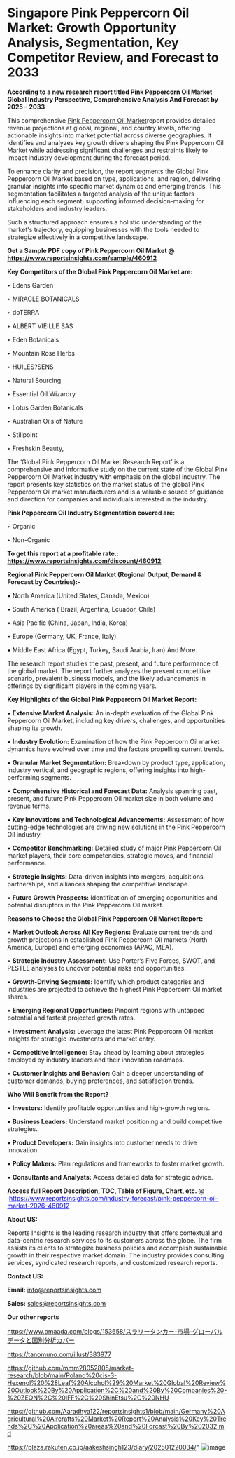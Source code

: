 # Singapore Pink Peppercorn Oil Market: Growth Opportunity Analysis, Segmentation, Key Competitor Review, and Forecast to 2033

<strong>According to a new research report titled Pink Peppercorn Oil Market Global Industry Perspective, Comprehensive Analysis And Forecast by 2025 – 2033</strong>

This comprehensive <a href=https://www.reportsinsights.com/sample/460912>Pink Peppercorn Oil Market</a>report provides detailed revenue projections at global, regional, and country levels, offering actionable insights into market potential across diverse geographies. It identifies and analyzes key growth drivers shaping the Pink Peppercorn Oil Market while addressing significant challenges and restraints likely to impact industry development during the forecast period.

To enhance clarity and precision, the report segments the Global Pink Peppercorn Oil Market based on type, applications, and region, delivering granular insights into specific market dynamics and emerging trends. This segmentation facilitates a targeted analysis of the unique factors influencing each segment, supporting informed decision-making for stakeholders and industry leaders.

Such a structured approach ensures a holistic understanding of the market's trajectory, equipping businesses with the tools needed to strategize effectively in a competitive landscape.

<strong>Get a Sample PDF copy of Pink Peppercorn Oil Market </strong><strong>@<a href=https://www.reportsinsights.com/sample/460912 style=color:#0000ff;> https://www.reportsinsights.com/sample/460912</a></strong></font>

<strong>Key Competitors of the Global Pink Peppercorn Oil Market are:</strong>

‣ Edens Garden

‣ MIRACLE BOTANICALS

‣ doTERRA

‣ ALBERT VIEILLE SAS

‣ Eden Botanicals

‣ Mountain Rose Herbs

‣ HUILES?SENS

‣ Natural Sourcing

‣ Essential Oil Wizardry

‣ Lotus Garden Botanicals

‣ Australian Oils of Nature

‣ Stillpoint

‣ Freshskin Beauty,

The ‘Global Pink Peppercorn Oil Market Research Report’ is a comprehensive and informative study on the current state of the Global Pink Peppercorn Oil Market industry with emphasis on the global industry. The report presents key statistics on the market status of the global Pink Peppercorn Oil market manufacturers and is a valuable source of guidance and direction for companies and individuals interested in the industry.

<strong>Pink Peppercorn Oil Industry Segmentation covered are:</strong>

‣ Organic

‣ Non-Organic

<strong>To get this report at a profitable rate.: <a href=https://www.reportsinsights.com/discount/460912 style=color:#0000ff;>https://www.reportsinsights.com/discount/460912</a></strong></font>

<strong>Regional Pink Peppercorn Oil Market (Regional Output, Demand &amp; Forecast by Countries):-</strong>

• North America (United States, Canada, Mexico)

• South America ( Brazil, Argentina, Ecuador, Chile)

• Asia Pacific (China, Japan, India, Korea)

• Europe (Germany, UK, France, Italy)

• Middle East Africa (Egypt, Turkey, Saudi Arabia, Iran) And More.

The research report studies the past, present, and future performance of the global market. The report further analyzes the present competitive scenario, prevalent business models, and the likely advancements in offerings by significant players in the coming years.

<strong>Key Highlights of the Global Pink Peppercorn Oil Market Report:</strong>

• <strong>Extensive Market Analysis:</strong> An in-depth evaluation of the Global Pink Peppercorn Oil Market, including key drivers, challenges, and opportunities shaping its growth.

• <strong>Industry Evolution:</strong> Examination of how the Pink Peppercorn Oil market dynamics have evolved over time and the factors propelling current trends.

• <strong>Granular Market Segmentation:</strong> Breakdown by product type, application, industry vertical, and geographic regions, offering insights into high-performing segments.

• <strong>Comprehensive Historical and Forecast Data:</strong> Analysis spanning past, present, and future Pink Peppercorn Oil market size in both volume and revenue terms.

• <strong>Key Innovations and Technological Advancements:</strong> Assessment of how cutting-edge technologies are driving new solutions in the Pink Peppercorn Oil industry.

• <strong>Competitor Benchmarking:</strong> Detailed study of major Pink Peppercorn Oil market players, their core competencies, strategic moves, and financial performance.

• <strong>Strategic Insights:</strong> Data-driven insights into mergers, acquisitions, partnerships, and alliances shaping the competitive landscape.

• <strong>Future Growth Prospects:</strong> Identification of emerging opportunities and potential disruptors in the Pink Peppercorn Oil market.

<strong>Reasons to Choose the Global Pink Peppercorn Oil Market Report:</strong>

• <strong>Market Outlook Across All Key Regions:</strong> Evaluate current trends and growth projections in established Pink Peppercorn Oil markets (North America, Europe) and emerging economies (APAC, MEA).

• <strong>Strategic Industry Assessment:</strong> Use Porter’s Five Forces, SWOT, and PESTLE analyses to uncover potential risks and opportunities.

• <strong>Growth-Driving Segments:</strong> Identify which product categories and industries are projected to achieve the highest Pink Peppercorn Oil market shares.

• <strong>Emerging Regional Opportunities:</strong> Pinpoint regions with untapped potential and fastest projected growth rates.

• <strong>Investment Analysis:</strong> Leverage the latest Pink Peppercorn Oil market insights for strategic investments and market entry.

• <strong>Competitive Intelligence:</strong> Stay ahead by learning about strategies employed by industry leaders and their innovation roadmaps.

• <strong>Customer Insights and Behavior:</strong> Gain a deeper understanding of customer demands, buying preferences, and satisfaction trends.

<strong>Who Will Benefit from the Report?</strong>

• <strong>Investors:</strong> Identify profitable opportunities and high-growth regions.

• <strong>Business Leaders:</strong> Understand market positioning and build competitive strategies.

• <strong>Product Developers:</strong> Gain insights into customer needs to drive innovation.

• <strong>Policy Makers:</strong> Plan regulations and frameworks to foster market growth.

• <strong>Consultants and Analysts:</strong> Access detailed data for strategic advice.
</ul>
<strong>Access full Report Description, TOC, Table of Figure, Chart, etc. </strong>@  <a href=https://www.reportsinsights.com/industry-forecast/pink-peppercorn-oil-market-2026-460912 style=color:#0000ff;>https://www.reportsinsights.com/industry-forecast/pink-peppercorn-oil-market-2026-460912</a></font>

<strong><strong>About US</strong>:</strong>

Reports Insights is the leading research industry that offers contextual and data-centric research services to its customers across the globe. The firm assists its clients to strategize business policies and accomplish sustainable growth in their respective market domain. The industry provides consulting services, syndicated research reports, and customized research reports.

<strong>Contact US:</strong>

<p class=""""><b>Email:</b> <a href=mailto:info@reportsinsights.com>info@reportsinsights.com</a></p>
<p class=""""><b>Sales:</b> <a href=mailto:sales@reportsinsights.com>sales@reportsinsights.com</a></p>

<strong>Our other reports</strong>

<a href=https://www.omaada.com/blogs/153658/スラリータンカー-市場-グローバルデータと国別分析カバー>https://www.omaada.com/blogs/153658/スラリータンカー-市場-グローバルデータと国別分析カバー</a>

<a href=https://tanomuno.com/illust/383977>https://tanomuno.com/illust/383977</a>

<a href=https://github.com/mmm28052805/market-research/blob/main/Poland%20cis-3-Hexenol%20%28Leaf%20Alcohol%29%20Market%20Global%20Review%20Outlook%20By%20Application%2C%20and%20By%20Companies%20-%20ZEON%2C%20IFF%2C%20ShinEtsu%2C%20NHU>https://github.com/mmm28052805/market-research/blob/main/Poland%20cis-3-Hexenol%20%28Leaf%20Alcohol%29%20Market%20Global%20Review%20Outlook%20By%20Application%2C%20and%20By%20Companies%20-%20ZEON%2C%20IFF%2C%20ShinEtsu%2C%20NHU</a>

<a href=https://github.com/Aaradhya122/reportsinsights1/blob/main/Germany%20Agricultural%20Aircrafts%20Market%20Report%20Analysis%20Key%20Trends%2C%20Application%20areas%20and%20Forcast%20By%202032.md>https://github.com/Aaradhya122/reportsinsights1/blob/main/Germany%20Agricultural%20Aircrafts%20Market%20Report%20Analysis%20Key%20Trends%2C%20Application%20areas%20and%20Forcast%20By%202032.md</a>

<a href=https://plaza.rakuten.co.jp/aakeshsingh123/diary/202501220034/>https://plaza.rakuten.co.jp/aakeshsingh123/diary/202501220034/</a>"
![image](https://github.com/user-attachments/assets/0e6865bd-6f2c-41cc-9487-8bbae780869d)
